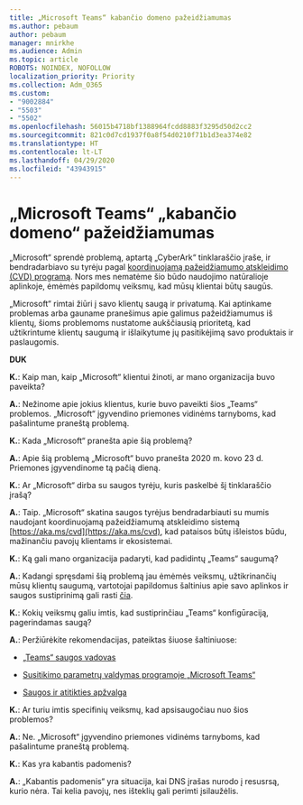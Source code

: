 ```yaml
---
title: „Microsoft Teams“ kabančio domeno pažeidžiamumas
ms.author: pebaum
author: pebaum
manager: mnirkhe
ms.audience: Admin
ms.topic: article
ROBOTS: NOINDEX, NOFOLLOW
localization_priority: Priority
ms.collection: Adm_O365
ms.custom:
- "9002884"
- "5503"
- "5502"
ms.openlocfilehash: 56015b4718bf1388964fcdd8883f3295d50d2cc2
ms.sourcegitcommit: 821c0d7cd1937f0a8f54d0210f71b1d3ea374e82
ms.translationtype: HT
ms.contentlocale: lt-LT
ms.lasthandoff: 04/29/2020
ms.locfileid: "43943915"
---
```

# <a name="microsoft-teams-dangling-domain-vulnerability"></a>„Microsoft Teams“ „kabančio domeno“ pažeidžiamumas

„Microsoft“ sprendė problemą, aptartą „CyberArk“ tinklaraščio įraše, ir bendradarbiavo su tyrėju pagal [koordinuojamą pažeidžiamumo atskleidimo (CVD) programą](https://aka.ms/cvd). Nors mes nematėme šio būdo naudojimo natūralioje aplinkoje, ėmėmės papildomų veiksmų, kad mūsų klientai būtų saugūs.

„Microsoft“ rimtai žiūri į savo klientų saugą ir privatumą. Kai aptinkame problemas arba gauname pranešimus apie galimus pažeidžiamumus iš klientų, šioms problemoms nustatome aukščiausią prioritetą, kad užtikrintume klientų saugumą ir išlaikytume jų pasitikėjimą savo produktais ir paslaugomis.

**DUK**

**K.**: Kaip man, kaip „Microsoft“ klientui žinoti, ar mano organizacija buvo paveikta?

**A.**: Nežinome apie jokius klientus, kurie buvo paveikti šios „Teams“ problemos. „Microsoft“ įgyvendino priemones vidinėms tarnyboms, kad pašalintume praneštą problemą.

**K.**: Kada „Microsoft“ pranešta apie šią problemą?

**A.**: Apie šią problemą „Microsoft“ buvo pranešta 2020 m. kovo 23 d. Priemones įgyvendinome tą pačią dieną.

**K.**: Ar „Microsoft“ dirba su saugos tyrėju, kuris paskelbė šį tinklaraščio įrašą?

**A.**: Taip. „Microsoft“ skatina saugos tyrėjus bendradarbiauti su mumis naudojant koordinuojamą pažeidžiamumą atskleidimo sistemą [https://aka.ms/cvd](https://aka.ms/cvd), kad pataisos būtų išleistos būdu, mažinančiu pavojų klientams ir ekosistemai.  

**K.**: Ką gali mano organizacija padaryti, kad padidintų „Teams“ saugumą?  

**A.**: Kadangi spręsdami šią problemą jau ėmėmės veiksmų, užtikrinančių mūsų klientų saugumą, vartotojai papildomus šaltinius apie savo aplinkos ir saugos sustiprinimą gali rasti [čia](https://www.microsoft.com/microsoft-365/blog/2020/04/06/it-professionals-privacy-security-microsoft-teams/).  

**K.**: Kokių veiksmų galiu imtis, kad sustiprinčiau „Teams“ konfigūraciją, pagerindamas saugą?

**A.**: Peržiūrėkite rekomendacijas, pateiktas šiuose šaltiniuose: 

- [„Teams“ saugos vadovas](https://docs.microsoft.com/microsoftteams/teams-security-guide)

- [Susitikimo parametrų valdymas programoje „Microsoft Teams“](https://docs.microsoft.com/microsoftteams/meeting-settings-in-teams)

- [Saugos ir atitikties apžvalga](https://docs.microsoft.com/microsoftteams/security-compliance-overview)

**K.**: Ar turiu imtis specifinių veiksmų, kad apsisaugočiau nuo šios problemos?

**A.**: Ne. „Microsoft“ įgyvendino priemones vidinėms tarnyboms, kad pašalintume praneštą problemą.

**K.**: Kas yra kabantis padomenis?

**A.**:  „Kabantis padomenis“ yra situacija, kai DNS  įrašas nurodo į resusrsą, kurio nėra.  Tai kelia pavojų, nes išteklių gali perimti įsilaužėlis.
